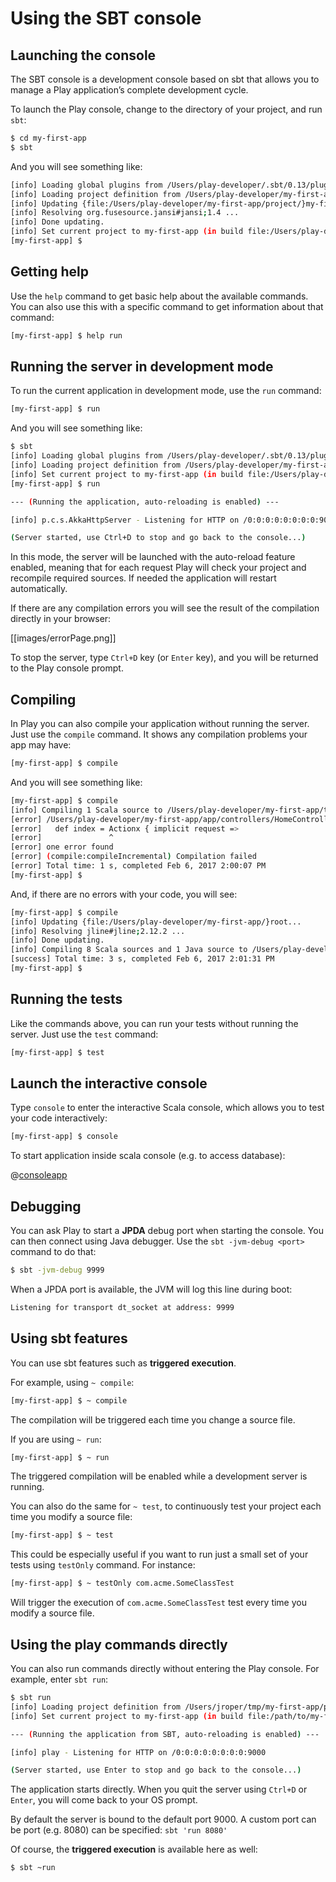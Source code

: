 <!--- Copyright (C) 2009-2018 Lightbend Inc. <https://www.lightbend.com> -->
# Using the SBT console

## Launching the console

The SBT console is a development console based on sbt that allows you to manage a Play application’s complete development cycle.

To launch the Play console, change to the directory of your project, and run `sbt`:

```bash
$ cd my-first-app
$ sbt
```

And you will see something like:

```bash
[info] Loading global plugins from /Users/play-developer/.sbt/0.13/plugins
[info] Loading project definition from /Users/play-developer/my-first-app/project
[info] Updating {file:/Users/play-developer/my-first-app/project/}my-first-app-build...
[info] Resolving org.fusesource.jansi#jansi;1.4 ...
[info] Done updating.
[info] Set current project to my-first-app (in build file:/Users/play-developer/my-first-app/)
[my-first-app] $
```

## Getting help

Use the `help` command to get basic help about the available commands.  You can also use this with a specific command to get information about that command:

```bash
[my-first-app] $ help run
```

## Running the server in development mode

To run the current application in development mode, use the `run` command:

```bash
[my-first-app] $ run
```

And you will see something like:

```bash
$ sbt
[info] Loading global plugins from /Users/play-developer/.sbt/0.13/plugins
[info] Loading project definition from /Users/play-developer/my-first-app/project
[info] Set current project to my-first-app (in build file:/Users/play-developer/my-first-app/)
[my-first-app] $ run

--- (Running the application, auto-reloading is enabled) ---

[info] p.c.s.AkkaHttpServer - Listening for HTTP on /0:0:0:0:0:0:0:0:9000

(Server started, use Ctrl+D to stop and go back to the console...)
```

In this mode, the server will be launched with the auto-reload feature enabled, meaning that for each request Play will check your project and recompile required sources. If needed the application will restart automatically.

If there are any compilation errors you will see the result of the compilation directly in your browser:

[[images/errorPage.png]]

To stop the server, type `Ctrl+D` key (or `Enter` key), and you will be returned to the Play console prompt.

## Compiling

In Play you can also compile your application without running the server. Just use the `compile` command. It shows any compilation problems your app may have:

```bash
[my-first-app] $ compile
```

And you will see something like:

```bash
[my-first-app] $ compile
[info] Compiling 1 Scala source to /Users/play-developer/my-first-app/target/scala-2.11/classes...
[error] /Users/play-developer/my-first-app/app/controllers/HomeController.scala:21: not found: value Actionx
[error]   def index = Actionx { implicit request =>
[error]               ^
[error] one error found
[error] (compile:compileIncremental) Compilation failed
[error] Total time: 1 s, completed Feb 6, 2017 2:00:07 PM
[my-first-app] $
```

And, if there are no errors with your code, you will see:

```bash
[my-first-app] $ compile
[info] Updating {file:/Users/play-developer/my-first-app/}root...
[info] Resolving jline#jline;2.12.2 ...
[info] Done updating.
[info] Compiling 8 Scala sources and 1 Java source to /Users/play-developer/my-first-app/target/scala-2.11/classes...
[success] Total time: 3 s, completed Feb 6, 2017 2:01:31 PM
[my-first-app] $
```

## Running the tests

Like the commands above, you can run your tests without running the server. Just use the `test` command:

```bash
[my-first-app] $ test
```

## Launch the interactive console

Type `console` to enter the interactive Scala console, which allows you to test your code interactively:

```bash
[my-first-app] $ console
```

To start application inside scala console (e.g. to access database):

@[consoleapp](code/PlayConsole.scala)

## Debugging

You can ask Play to start a **JPDA** debug port when starting the console. You can then connect using Java debugger. Use the `sbt -jvm-debug <port>` command to do that:

```bash
$ sbt -jvm-debug 9999
```

When a JPDA port is available, the JVM will log this line during boot:

```bash
Listening for transport dt_socket at address: 9999
```

## Using sbt features

You can use sbt features such as **triggered execution**.

For example, using `~ compile`:

```bash
[my-first-app] $ ~ compile
```

The compilation will be triggered each time you change a source file.

If you are using `~ run`:

```bash
[my-first-app] $ ~ run
```

The triggered compilation will be enabled while a development server is running.

You can also do the same for `~ test`, to continuously test your project each time you modify a source file:

```bash
[my-first-app] $ ~ test
```

This could be especially useful if you want to run just a small set of your tests using `testOnly` command. For instance:

```bash
[my-first-app] $ ~ testOnly com.acme.SomeClassTest 
```

Will trigger the execution of `com.acme.SomeClassTest` test every time you modify a source file.

## Using the play commands directly

You can also run commands directly without entering the Play console. For example, enter `sbt run`:

```bash
$ sbt run
[info] Loading project definition from /Users/jroper/tmp/my-first-app/project
[info] Set current project to my-first-app (in build file:/path/to/my-first-app/)

--- (Running the application from SBT, auto-reloading is enabled) ---

[info] play - Listening for HTTP on /0:0:0:0:0:0:0:0:9000

(Server started, use Enter to stop and go back to the console...)
```

The application starts directly. When you quit the server using `Ctrl+D` or `Enter`, you will come back to your OS prompt.

By default the server is bound to the default port 9000. A custom port can be port (e.g. 8080) can be specified: `sbt 'run 8080'`

Of course, the **triggered execution** is available here as well:

```bash
$ sbt ~run
```
